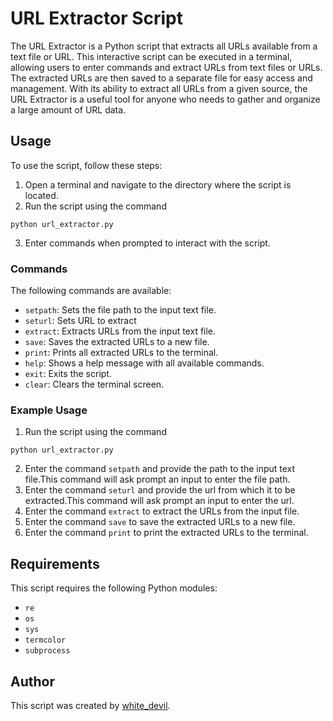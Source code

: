 # URL Extractor Script

The URL Extractor is a Python script that extracts all URLs available from a text file or URL. This interactive script can be executed in a terminal, allowing users to enter commands and extract URLs from text files or URLs. The extracted URLs are then saved to a separate file for easy access and management. With its ability to extract all URLs from a given source, the URL Extractor is a useful tool for anyone who needs to gather and organize a large amount of URL data.

## Usage

To use the script, follow these steps:

1. Open a terminal and navigate to the directory where the script is located.
2. Run the script using the command 
``` 
python url_extractor.py
```
3. Enter commands when prompted to interact with the script.

### Commands

The following commands are available:

- `setpath`: Sets the file path to the input text file.
- `seturl`: Sets URL to extract
- `extract`: Extracts URLs from the input text file.
- `save`: Saves the extracted URLs to a new file.
- `print`: Prints all extracted URLs to the terminal.
- `help`: Shows a help message with all available commands.
- `exit`: Exits the script.
- `clear`: Clears the terminal screen.

### Example Usage

1. Run the script using the command 
``` 
python url_extractor.py
```
2. Enter the command `setpath` and provide the path to the input text file.This command will ask prompt an input to enter the file path.
3. Enter the command `seturl` and provide the url from which it to be extracted.This command will ask prompt an input to enter the url.
4. Enter the command `extract` to extract the URLs from the input file.
5. Enter the command `save` to save the extracted URLs to a new file.
6. Enter the command `print` to print the extracted URLs to the terminal.

## Requirements

This script requires the following Python modules:

- `re`
- `os`
- `sys`
- `termcolor`
- `subprocess`

## Author

This script was created by [white_devil](https://github.com/whitedevil1710).

